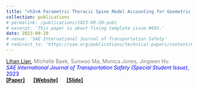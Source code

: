 ```yaml
---
title: "<h3>A Parametric Thoracic Spine Model Accounting for Geometric Variations by Age, Sex, Stature, and Body Mass Index</h3>"
collection: publications
# permalink: /publications/2023-09-20-pub1
# excerpt: 'This paper is about fixing template issue #693.'
date: 2023-09-20
# venue: 'SAE International Journal of Transportation Safety'
# redirect_to: 'https://sae.org/publications/technical-papers/content/09-11-02-0012/'
---
```


<u>Lihan Lian</u>, <span style="color: gray;">Michelle Baek, Sunwoo Ma, Monica Jones, Jingwen Hu </span><br>
<span style="color: blue;">*SAE International Journal of Transportation Safety (Special Student Issue)*, 2023 </span><br>
<i class="fa-solid fa-book-open"></i> [**[Paper]**](https://sae.org/publications/technical-papers/content/09-11-02-0012/) &nbsp;&nbsp;&nbsp;&nbsp;
<i class="fab fa-chrome"></i> [**[Website]**](https://humanshape.org/HERMES/MDP_web_public/HERMES_geometry_model/) &nbsp;&nbsp;&nbsp;&nbsp;
<i class="fa-solid fa-file"></i> [**[Slide]**](../files/presentation-IBRC.pdf)
<!-- Published in *SAE International Journal of Transportation Safety*, 2023 -->
